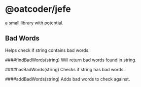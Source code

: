 # @oatcoder/jefe
a small library with potential.


## Bad Words
Helps check if string contains bad words.

####findBadWords(string)
Will return bad words found in string.

####hasBadWords(string)
Checks if string has bad words.

####addBadWords(string)
Adds bad words to check against.